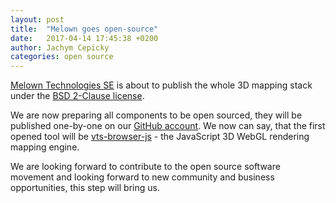 ```yaml
---
layout: post
title:  "Melown goes open-source"
date:   2017-04-14 17:45:38 +0200
author: Jachym Cepicky
categories: open source
---
```

[Melown Technologies SE](http://melown.com) is about to publish the whole 3D
mapping stack under the [BSD 2-Clause license](https://opensource.org/licenses/BSD-2-Clause). 

We are now preparing all components to be open sourced, they will be published
one-by-one on our [GitHub account](https://github.com/melown). We now can say,
that the first opened tool will be [vts-browser-js](/vts-browser-js) - the
JavaScript 3D WebGL rendering mapping engine.

We are looking forward to contribute to the open source software movement and
looking forward to new community and business opportunities, this step will
bring us.

